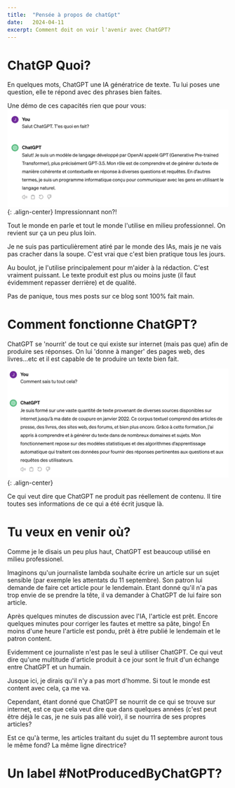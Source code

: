 ```yaml
---
title:  "Pensée à propos de chatGpt"
date:   2024-04-11
excerpt: Comment doit on voir l'avenir avec ChatGPT?
---
```


# ChatGP Quoi?

En quelques mots, ChatGPT une IA génératrice de texte.
Tu lui poses une question, elle te répond avec des phrases bien faites. 

Une démo de ces capacités rien que pour vous:
![chatgpt hello](/assets/chatgpt-hello.png){: .align-center}
Impressionnant non?! 

Tout le monde en parle et tout le monde l'utilise en milieu professionnel.
On revient sur ça un peu plus loin.

Je ne suis pas particulièrement atiré par le monde des IAs, mais je ne vais pas cracher dans la soupe. 
C'est vrai que c'est bien pratique tous les jours.

Au boulot, je l'utilise principalement pour m'aider à la rédaction. C'est vraiment puissant. 
Le texte produit est plus ou moins juste (il faut évidemment repasser derrière) et de qualité.

Pas de panique, tous mes posts sur ce blog sont 100% fait main.

# Comment fonctionne ChatGPT?

ChatGPT se 'nourrit' de tout ce qui existe sur internet (mais pas que) afin de produire ses réponses. 
On lui 'donne à manger' des pages web, des livres...etc et il est capable de te produire un texte bien fait. 

![chatgpt how](/assets/chatgpt-how.png){: .align-center}

Ce qui veut dire que ChatGPT ne produit pas réellement de contenu. Il tire toutes ses informations
de ce qui a été écrit jusque là.  

# Tu veux en venir où?

Comme je le disais un peu plus haut, ChatGPT est beaucoup utilisé en milieu professionel.

Imaginons qu'un journaliste lambda souhaite écrire un article sur un sujet sensible (par exemple les attentats du 11 septembre).
Son patron lui demande de faire cet article pour le lendemain. 
Etant donné qu'il n'a pas trop envie de se prendre la tête, il va demander à ChatGPT de lui faire son article. 

Après quelques minutes de discussion avec l'IA, l'article est prêt. Encore quelques minutes pour corriger les fautes
et mettre sa pâte, bingo! En moins d'une heure l'article est pondu, prêt à être publié le lendemain et le
patron content.

Evidemment ce journaliste n'est pas le seul à utiliser ChatGPT. Ce qui veut dire qu'une multitude
d'article produit à ce jour sont le fruit d'un échange entre ChatGPT et un humain.

Jusque ici, je dirais qu'il n'y a pas mort d'homme. Si tout le monde est content avec cela, ça me va.

Cependant, étant donné que ChatGPT se nourrit de ce qui se trouve sur internet, est ce que cela veut 
dire que dans quelques années (c'est peut être déjà le cas, je ne suis pas allé voir), il se nourrira
de ses propres articles?

Est ce qu'à terme, les articles traitant du sujet du 11 septembre auront tous le même fond? La même ligne
directrice?

# Un label #NotProducedByChatGPT?

